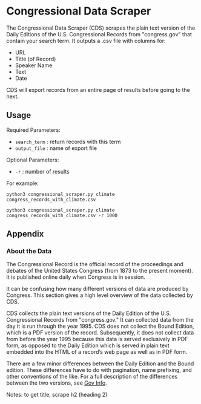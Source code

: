 # Congressional Data Scraper
The Congressional Data Scraper (CDS) scrapes the plain text version of the Daily Editions of the U.S. Congressional Records from "congress.gov" that contain your search term. It outputs a .csv file with columns for:
 
- URL
- Title (of Record)
- Speaker Name
- Text
- Date 

CDS will export records from an entire page of results before going to the next.

## Usage

Required Parameters: 
- `search_term` : return records with this term
- `output_file` : name of export file

Optional Parameters:
- `-r` : number of results

For example: 

```
python3 congressional_scraper.py climate congress_records_with_climate.csv

python3 congressional_scraper.py climate congress_records_with_climate.csv -r 1000
```

## Appendix

### About the Data
The Congressional Record is the official record of the proceedings and debates of the United States Congress (from 1873 to the present moment). It is published online daily when Congress is in session. 

It can be confusing how many different versions of data are produced by Congress. This section gives a high level overview of the data collected by CDS. 

CDS collects the plain text versions of the Daily Edition of the U.S. Congressional Records from "congress.gov." It can collected data from the day it is run through the year 1995. CDS does not collect the Bound Edition, which is a PDF version of the record. Subsequently, it does not collect data from before the year 1995 because this data is served exclusively in PDF form, as opposed to the Daily Edition which is served in plain text embedded into the HTML of a record’s web page as well as in PDF form. 

There are a few minor differences between the Daily Edition and the Bound edition. These differences have to do with pagination, name prefixing, and other conventions of the like. For a full description of the differences between the two versions, see [Gov Info](https://www.govinfo.gov/help/crecb).  



Notes: to get title, scrape h2 (heading 2)
